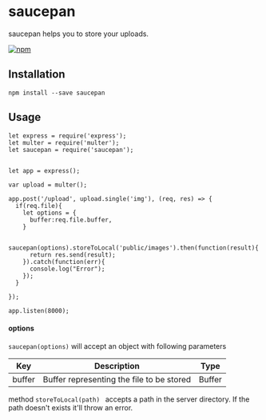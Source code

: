 # saucepan
saucepan helps you to store your uploads.

[![npm](https://img.shields.io/npm/v/saucepan.svg)](https://github.com/znyakaynz/number-formatter)

## Installation

```
npm install --save saucepan
```
## Usage
```
let express = require('express');
let multer = require('multer');
let saucepan = require('saucepan');


let app = express();

var upload = multer();

app.post('/upload', upload.single('img'), (req, res) => {
  if(req.file){
    let options = {
      buffer:req.file.buffer,
    }
    
    saucepan(options).storeToLocal('public/images').then(function(result){
      return res.send(result);
    }).catch(function(err){
      console.log("Error");
    });	
  }
  
});

app.listen(8000);
```

#### options
```saucepan(options)``` will accept an object with following parameters


| Key | Description | Type |
| --- | --- | --- |
| buffer | Buffer representing the file to be stored | Buffer |


method ```storeToLocal(path) ``` accepts a path in the server directory. If the path doesn't exists it'll throw an error.
